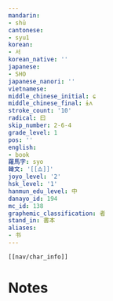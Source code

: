 ```yaml
---
mandarin:
- shū
cantonese:
- syu1
korean:
- 서
korean_native: ''
japanese:
- SHO
japanese_nanori: ''
vietnamese:
middle_chinese_initial: ɕ
middle_chinese_final: ɨʌ
stroke_count: '10'
radical: 曰
skip_number: 2-6-4
grade_level: 1
pos: ''
english:
- book
羅馬字: syo
韓文: '[[쇼]]'
joyo_level: '2'
hsk_level: '1'
hanmun_edu_level: 中
danayo_id: 194
mc_id: 138
graphemic_classification: 者
stand_in: 書本
aliases:
- 书
---
```

```meta-bind-embed
[[nav/char_info]]
```

# Notes
